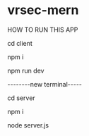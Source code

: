 # vrsec-mern



HOW TO RUN THIS APP


cd client 

npm i

npm run dev


--------new terminal-----



cd server 


npm i

node server.js

